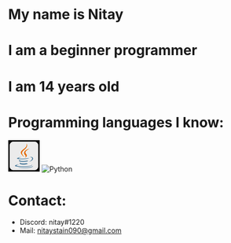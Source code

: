 # My name is Nitay 

# I am a beginner programmer

# I am 14 years old

# Programming languages I know: 
![Java](https://github.com/virtuallllll/text/blob/main/java.png)
![Python](https://github.com/virtuallllll/text/python.png)

# Contact: 

- Discord: nitay#1220
- Mail: nitaystain090@gmail.com
